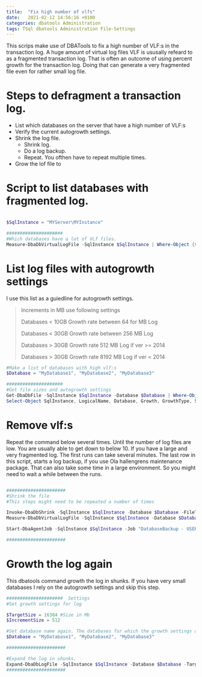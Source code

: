 ```yaml
---
title:  "Fix high number of vlfs"
date:   2021-02-12 14:56:16 +0100
categories: dbatools Administration
tags: TSql dbatools Administration File-Settings
---
```



This scrips make use of DBATools to fix a high number of VLF:s in the transaction log. A huge amount of virtual log files VLF is ususally refeard to as a fragmented transaction log. That is often an outcome of using percent growth for the transaction log. Doing that can generate a very fragmented file even for rather small log file.

# Steps to defragment a transaction log.

- List which databases on the server that have a high number of VLF:s
- Verify the current autogrowth settings.
- Shrink the log file. 
    - Shrink log.
    - Do a log backup.
    - Repeat. You ofthen have to repeat multiple times.
- Grow the lof file to 

# Script to list databases with fragmented log.

```powershell

$SqlInstance = "MYServer\MYInstance"

##################### 
#Which databases have a lot of VLf files.
Measure-DbaDbVirtualLogFile -SqlInstance $SqlInstance | Where-Object {$psitem.Total -gt 100}

```


# List log files with autogrowth settings

I use this list as a guiedline for autogrowth settings.

> Increments in MB use following settings
>
> Databases < 10GB Growth rate between 64 for MB Log
>
> Databases < 30GB Growth rate between 256 MB Log
>
> Databases > 30GB Growth rate 512 MB Log if ver >= 2014
>
> Databases > 30GB Growth rate 8192 MB Log if ver < 2014

```Powershell
#Make a list of databases with high vlf:s
$Database = "MyDatabase1", "MyDatabase2", "MyDatabase3"

##################### 
#Get file sizes and autogrowth settings
Get-DbaDbFile -SqlInstance $SqlInstance -Database $Database | Where-Object {$psitem.TypeDescription -eq 'LOG'} | 
Select-Object SqlInstance, LogicalName, Database, Growth, GrowthType, Size, UsedSpace 

```


# Remove vlf:s

Repeat the command below several times. Until the number of log files are low. You are usually able to get down to below 10. If you have a large and very fragmented log. The first runs can take several minutes. The last row in this script, starts a log backup, if you use Ola hallengrens maintenance package. That can also take some time in a large environment. So you might need to wait a while between the runs.

```Powershell

######################
#Shrink the file
#This steps might need to be repeated a number of times

Invoke-DbaDbShrink -SqlInstance $SqlInstance -Database $Database -FileType Log
Measure-DbaDbVirtualLogFile -SqlInstance $SqlInstance -Database $Database

Start-DbaAgentJob -SqlInstance $SqlInstance -Job "DatabaseBackup - USER_DATABASES - LOG"

######################
```

# Growth the log again

This dbatools command growth the log in shunks. If you have very small databases I rely on the autogrowth settings and skip this step.

```Powershell
#####################  Settings
#Set growth settings for log

$TargetSize = 16384 #Size in Mb
$IncrementSize = 512 

#Set database name again. The databases for which the growth settings above is applicable.
$Database = "MyDatabase1", "MyDatabase2", "MyDatabase3"

######################

#Expand the log in shunks.
Expand-DbaDbLogFile -SqlInstance $SqlInstance -Database $Database -TargetLogSize $TargetSize -IncrementSize $IncrementSize
######################
```


